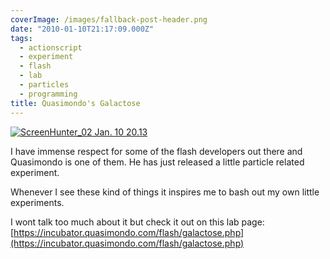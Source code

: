 ```yaml
---
coverImage: /images/fallback-post-header.png
date: "2010-01-10T21:17:09.000Z"
tags:
  - actionscript
  - experiment
  - flash
  - lab
  - particles
  - programming
title: Quasimondo's Galactose
---
```


[![ScreenHunter_02 Jan. 10 20.13](/wp-content/uploads/2010/01/ScreenHunter_02-Jan.-10-20.13.jpg "ScreenHunter_02 Jan. 10 20.13")](/wp-content/uploads/2010/01/ScreenHunter_02-Jan.-10-20.13.jpg)

I have immense respect for some of the flash developers out there and Quasimondo is one of them. He has just released a little particle related experiment.<!-- more -->

Whenever I see these kind of things it inspires me to bash out my own little experiments.

I wont talk too much about it but check it out on this lab page: [https://incubator.quasimondo.com/flash/galactose.php](https://incubator.quasimondo.com/flash/galactose.php)
